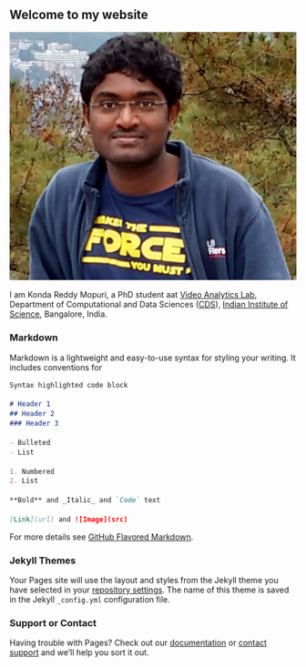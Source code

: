 ## Welcome to my website

![](./images/kreddy_sr.jpg)

I am Konda Reddy Mopuri, a PhD student aat [Video Analytics Lab](http://val.serc.iisc.ernet.in/), Department of Computational and Data Sciences ([CDS](http://cds.iisc.ac.in/)), [Indian Institute of Science](http://iisc.ac.in), Bangalore, India.

### Markdown

Markdown is a lightweight and easy-to-use syntax for styling your writing. It includes conventions for

```markdown
Syntax highlighted code block

# Header 1
## Header 2
### Header 3

- Bulleted
- List

1. Numbered
2. List

**Bold** and _Italic_ and `Code` text

[Link](url) and ![Image](src)
```

For more details see [GitHub Flavored Markdown](https://guides.github.com/features/mastering-markdown/).

### Jekyll Themes

Your Pages site will use the layout and styles from the Jekyll theme you have selected in your [repository settings](https://github.com/mopurikreddy/mkreddy.github.io/settings). The name of this theme is saved in the Jekyll `_config.yml` configuration file.

### Support or Contact

Having trouble with Pages? Check out our [documentation](https://help.github.com/categories/github-pages-basics/) or [contact support](https://github.com/contact) and we’ll help you sort it out.
